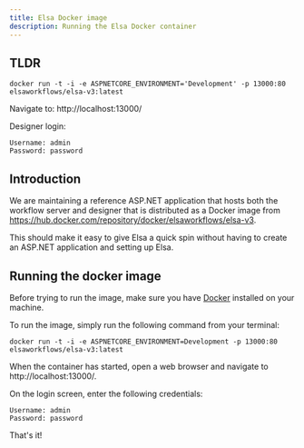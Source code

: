 ```yaml
---
title: Elsa Docker image
description: Running the Elsa Docker container
---
```


## TLDR

```shell
docker run -t -i -e ASPNETCORE_ENVIRONMENT='Development' -p 13000:80 elsaworkflows/elsa-v3:latest
```

Navigate to: http://localhost:13000/

Designer login:
```
Username: admin
Password: password
```

## Introduction

We are maintaining a reference ASP.NET application that hosts both the workflow server and designer that is distributed as a Docker image from https://hub.docker.com/repository/docker/elsaworkflows/elsa-v3.

This should make it easy to give Elsa a quick spin without having to create an ASP.NET application and setting up Elsa.

## Running the docker image

Before trying to run the image, make sure you have [Docker](https://docs.docker.com/get-docker/) installed on your machine.

To run the image, simply run the following command from your terminal:

```shell
docker run -t -i -e ASPNETCORE_ENVIRONMENT=Development -p 13000:80 elsaworkflows/elsa-v3:latest
```

When the container has started, open a web browser and navigate to http://localhost:13000/.

On the login screen, enter the following credentials:

```
Username: admin
Password: password
```

That's it!